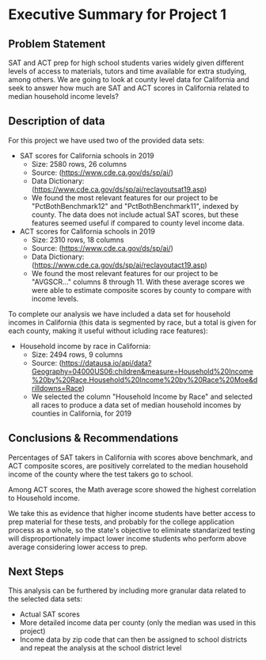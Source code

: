# Executive Summary for Project 1
## Problem Statement
SAT and ACT prep for high school students varies widely given different levels of access to materials, tutors and time available for extra studying, among others. We are going to look at county level data for California and seek to answer how much are SAT and ACT scores in California related to median household income levels?
## Description of data
For this project we have used two of the provided data sets:
- SAT scores for California schools in 2019
    - Size: 2580 rows, 26 columns
    - Source: (https://www.cde.ca.gov/ds/sp/ai/)
    - Data Dictionary: (https://www.cde.ca.gov/ds/sp/ai/reclayoutsat19.asp)
    - We found the most relevant features for our project to be "PctBothBenchmark12" and "PctBothBenchmark11", indexed by county. The data does not include actual SAT scores, but these features seemed useful if compared to county level income data.
- ACT scores for California schools in 2019
    - Size: 2310 rows, 18 columns
    - Source: (https://www.cde.ca.gov/ds/sp/ai/)
    - Data Dictionary: (https://www.cde.ca.gov/ds/sp/ai/reclayoutact19.asp)
    - We found the most relevant features for our project to be "AVGSCR..." columns 8 through 11. With these average scores we were able to estimate composite scores by county to compare with income levels.


To complete our analysis we have included a data set for household incomes in California (this data is segmented by race, but a total is given for each county, making it useful without icluding race features):
- Household income by race in California:
    - Size: 2494 rows, 9 columns
    - Source: (https://datausa.io/api/data?Geography=04000US06:children&measure=Household%20Income%20by%20Race,Household%20Income%20by%20Race%20Moe&drilldowns=Race)
    - We selected the column "Household Income by Race" and selected all races to produce a data set of median household incomes by counties in California, for 2019
## Conclusions & Recommendations
Percentages of SAT takers in California with scores above benchmark, and ACT composite scores, are positively correlated to the median household income of the county where the test takers go to school.

Among ACT scores, the Math average score showed the highest correlation to Household income.

We take this as evidence that higher income students have better access to prep material for these tests, and probably for the college application process as a whole, so the state's objective to eliminate standarized testing will disproportionately impact lower income students who perform above average considering lower access to prep.

## Next Steps
This analysis can be furthered by including more granular data related to the selected data sets:
- Actual SAT scores
- More detailed income data per county (only the median was used in this project)
- Income data by zip code that can then be assigned to school districts and repeat the analysis at the school district level